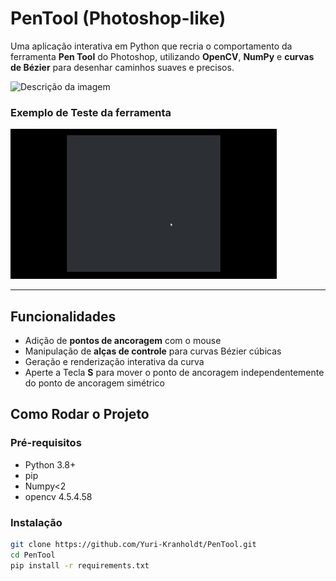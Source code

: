 # PenTool (Photoshop-like)

Uma aplicação interativa em Python que recria o comportamento da ferramenta **Pen Tool** do Photoshop, utilizando **OpenCV**, **NumPy** e **curvas de Bézier** para desenhar caminhos suaves e precisos.

<img src="https://miro.medium.com/v2/resize:fit:1400/1*PiweUx0iF8H4Y79mb6o_YQ.png" width="300" alt="Descrição da imagem" />

### Exemplo de Teste da ferramenta

!["gif"](assets/exemplo.gif)

---

## Funcionalidades

- Adição de **pontos de ancoragem** com o mouse
- Manipulação de **alças de controle** para curvas Bézier cúbicas
- Geração e renderização interativa da curva
- Aperte a Tecla **S** para mover o ponto de ancoragem independentemente do ponto de ancoragem simétrico

## Como Rodar o Projeto

### Pré-requisitos

- Python 3.8+
- pip
- Numpy<2
- opencv 4.5.4.58

### Instalação

```bash
git clone https://github.com/Yuri-Kranholdt/PenTool.git
cd PenTool
pip install -r requirements.txt
